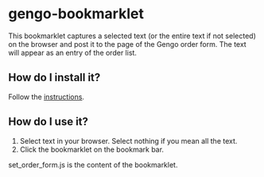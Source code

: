 gengo-bookmarklet
=================
This bookmarklet captures a selected text (or the entire text if not selected) on the browser
and post it to the page of the Gengo order form.
The text will appear as an entry of the order list.

## How do I install it?

Follow the [instructions](http://ninotoshi.github.io/gengo/bookmarklet.html).

## How do I use it?

1. Select text in your browser. Select nothing if you mean all the text.
2. Click the bookmarklet on the bookmark bar.

set_order_form.js is the content of the bookmarklet.

